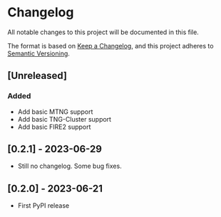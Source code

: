 # Changelog

All notable changes to this project will be documented in this file.

The format is based on [Keep a Changelog](https://keepachangelog.com/en/1.0.0/),
and this project adheres to [Semantic Versioning](https://semver.org/spec/v2.0.0.html).

## [Unreleased]

### Added

- Add basic MTNG support
- Add basic TNG-Cluster support
- Add basic FIRE2 support

## [0.2.1] - 2023-06-29

- Still no changelog. Some bug fixes.

## [0.2.0] - 2023-06-21

- First PyPI release
